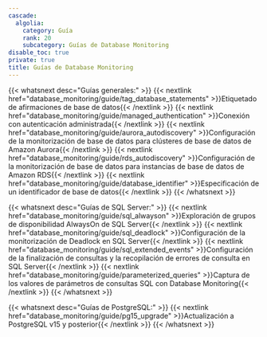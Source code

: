 ```yaml
---
cascade:
  algolia:
    category: Guía
    rank: 20
    subcategory: Guías de Database Monitoring
disable_toc: true
private: true
title: Guías de Database Monitoring
---
```


{{< whatsnext desc="Guías generales:" >}}
    {{< nextlink href="database_monitoring/guide/tag_database_statements" >}}Etiquetado de afirmaciones de base de datos{{< /nextlink >}}
    {{< nextlink href="database_monitoring/guide/managed_authentication" >}}Conexión con autenticación administrada{{< /nextlink >}}
    {{< nextlink href="database_monitoring/guide/aurora_autodiscovery" >}}Configuración de la monitorización de base de datos para clústeres de base de datos de Amazon Aurora{{< /nextlink >}}
    {{< nextlink href="database_monitoring/guide/rds_autodiscovery" >}}Configuración de la monitorización de base de datos para instancias de base de datos de Amazon RDS{{< /nextlink >}}
    {{< nextlink href="database_monitoring/guide/database_identifier" >}}Especificación de un identificador de base de datos{{< /nextlink >}}
{{< /whatsnext >}}

{{< whatsnext desc="Guías de SQL Server:" >}}
    {{< nextlink href="database_monitoring/guide/sql_alwayson" >}}Exploración de grupos de disponibilidad AlwaysOn de SQL Server{{< /nextlink >}}
    {{< nextlink href="database_monitoring/guide/sql_deadlock" >}}Configuración de la monitorización de Deadlock en SQL Server{{< /nextlink >}}
    {{< nextlink href="database_monitoring/guide/sql_extended_events" >}}Configuración de la finalización de consultas y la recopilación de errores de consulta en SQL Server{{< /nextlink >}}
    {{< nextlink href="database_monitoring/guide/parameterized_queries" >}}Captura de los valores de parámetros de consultas SQL con Database Monitoring{{< /nextlink >}}
{{< /whatsnext >}}

{{< whatsnext desc="Guías de PostgreSQL:" >}}
    {{< nextlink href="database_monitoring/guide/pg15_upgrade" >}}Actualización a PostgreSQL v15 y posterior{{< /nextlink >}}
{{< /whatsnext >}}